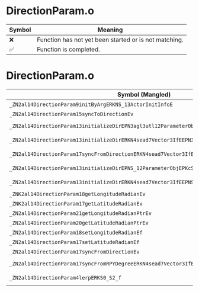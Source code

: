 # DirectionParam.o
| Symbol | Meaning 
| ------------- | ------------- 
| :x: | Function has not yet been started or is not matching. 
| :white_check_mark: | Function is completed. 


# DirectionParam.o
| Symbol (Mangled) | Symbol (Demangled) | Decompiled? |
| ------------- |  ------------- | ------------- |
| `_ZN2al14DirectionParam9initByArgERKNS_13ActorInitInfoE` | `al::DirectionParam::initByArg(al::ActorInitInfo const&)` | :x: |
| `_ZN2al14DirectionParam15syncToDirectionEv` | `al::DirectionParam::syncToDirection(void)` | :x: |
| `_ZN2al14DirectionParam13initializeDirEPN3agl3utl12ParameterObjEPKcS6_` | `al::DirectionParam::initializeDir(agl::utl::ParameterObj *,char const*,char const*)` | :x: |
| `_ZN2al14DirectionParam13initializeDirERKN4sead7Vector3IfEEPN3agl3utl12ParameterObjEPKcSB_` | `al::DirectionParam::initializeDir(sead::Vector3<float> const&,agl::utl::ParameterObj *,char const*,char const*)` | :x: |
| `_ZN2al14DirectionParam17syncFromDirectionERKN4sead7Vector3IfEE` | `al::DirectionParam::syncFromDirection(sead::Vector3<float> const&)` | :x: |
| `_ZN2al14DirectionParam13initializeDirEPNS_12ParameterObjEPKcS4_` | `al::DirectionParam::initializeDir(al::ParameterObj *,char const*,char const*)` | :x: |
| `_ZN2al14DirectionParam13initializeDirERKN4sead7Vector3IfEEPNS_12ParameterObjEPKcS9_` | `al::DirectionParam::initializeDir(sead::Vector3<float> const&,al::ParameterObj *,char const*,char const*)` | :x: |
| `_ZNK2al14DirectionParam18getLongitudeRadianEv` | `al::DirectionParam::getLongitudeRadian(void)const` | :x: |
| `_ZNK2al14DirectionParam17getLatitudeRadianEv` | `al::DirectionParam::getLatitudeRadian(void)const` | :x: |
| `_ZN2al14DirectionParam21getLongitudeRadianPtrEv` | `al::DirectionParam::getLongitudeRadianPtr(void)` | :x: |
| `_ZN2al14DirectionParam20getLatitudeRadianPtrEv` | `al::DirectionParam::getLatitudeRadianPtr(void)` | :x: |
| `_ZN2al14DirectionParam18setLongitudeRadianEf` | `al::DirectionParam::setLongitudeRadian(float)` | :x: |
| `_ZN2al14DirectionParam17setLatitudeRadianEf` | `al::DirectionParam::setLatitudeRadian(float)` | :x: |
| `_ZN2al14DirectionParam17syncFromDirectionEv` | `al::DirectionParam::syncFromDirection(void)` | :x: |
| `_ZN2al14DirectionParam17syncFromRPYDegreeERKN4sead7Vector3IfEE` | `al::DirectionParam::syncFromRPYDegree(sead::Vector3<float> const&)` | :x: |
| `_ZN2al14DirectionParam4lerpERKS0_S2_f` | `al::DirectionParam::lerp(al::DirectionParam const&,al::DirectionParam const&,float)` | :x: |
